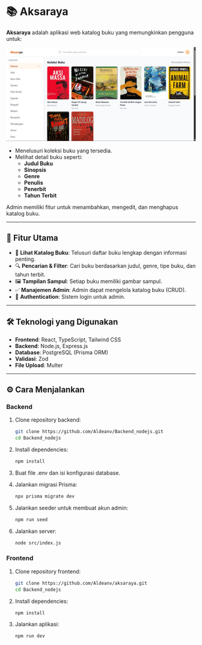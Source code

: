 # 📚 Aksaraya

**Aksaraya** adalah aplikasi web katalog buku yang memungkinkan pengguna untuk:

![Tampilan Aksaraya](public/Tampilan%20aksaraya.jpg)

- Menelusuri koleksi buku yang tersedia.
- Melihat detail buku seperti:
  - **Judul Buku**
  - **Sinopsis**
  - **Genre**
  - **Penulis**
  - **Penerbit**
  - **Tahun Terbit**

Admin memiliki fitur untuk menambahkan, mengedit, dan menghapus katalog buku.

---

## 🚀 Fitur Utama

- 📖 **Lihat Katalog Buku**: Telusuri daftar buku lengkap dengan informasi penting.
- 🔍 **Pencarian & Filter**: Cari buku berdasarkan judul, genre, tipe buku, dan tahun terbit.
- 🖼️ **Tampilan Sampul**: Setiap buku memiliki gambar sampul.
- ✅ **Manajemen Admin**: Admin dapat mengelola katalog buku (CRUD).
- 🔐 **Authentication**: Sistem login untuk admin.

---

## 🛠️ Teknologi yang Digunakan

- **Frontend**: React, TypeScript, Tailwind CSS
- **Backend**: Node.js, Express.js
- **Database**: PostgreSQL (Prisma ORM)
- **Validasi**: Zod
- **File Upload**: Multer

---

## ⚙️ Cara Menjalankan

### Backend

1. Clone repository backend:

   ```bash
   git clone https://github.com/Aldeanv/Backend_nodejs.git
   cd Backend_nodejs
   ```

2. Install dependencies:
   ```bash
   npm install
   ```
3. Buat file .env dan isi konfigurasi database.
4. Jalankan migrasi Prisma:
   ```bash
   npx prisma migrate dev
   ```
5. Jalankan seeder untuk membuat akun admin:
   ```bash
   npm run seed
   ```
6. Jalankan server:
   ```bash
   node src/index.js
   ```

### Frontend

1. Clone repository frontend:
   ```bash
   git clone https://github.com/Aldeanv/aksaraya.git
   cd Backend_nodejs
   ```
2. Install dependencies:
   ```bash
   npm install
   ```
3. Jalankan aplikasi:
   ```bash
   npm run dev
   ```
